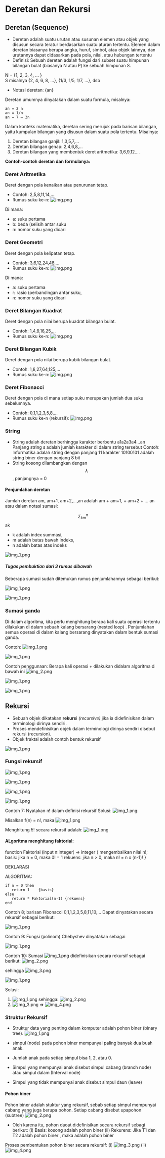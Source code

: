 # Deretan dan Rekursi

## Deretan (Sequence)

- Deretan adalah suatu urutan atau susunan elemen atau objek yang disusun secara teratur berdasarkan suatu aturan tertentu. Elemen dalam deretan biasanya berupa angka, huruf, simbol, atau objek lainnya, dan urutannya dapat didasarkan pada pola, nilai, atau hubungan tertentu
- Definisi: Sebuah deretan adalah fungsi dari subset suatu himpunan bilangan bulat (biasanya N atau P) ke sebuah himpunan S.

N = {1, 2, 3, 4, … } <br>
   S misalnya {2, 4, 6, 8, …},   {1/3, 1/5, 1/7, …},  dsb
- Notasi deretan: {an}

Deretan umumnya dinyatakan dalam suatu formula, misalnya:
```
an = 2 n
an = 1/n
an = 7 – 3n
```

Dalam konteks matematika, deretan sering merujuk pada barisan bilangan, yaitu kumpulan bilangan yang disusun dalam suatu pola tertentu. Misalnya:
1. Deretan bilangan ganjil: 1,3,5,7,…
2. Deretan bilangan genap: 2,4,6,8,…
3. Deretan bilangan yang membentuk deret aritmetika: 3,6,9,12....

**Contoh-contoh deretan dan formulanya:**

### Deret Aritmetika
Deret dengan pola kenaikan atau penurunan tetap.
- Contoh: 2,5,8,11,14,...
- Rumus suku ke-n:
![img.png](img/deretaritmatika.png)

Di mana:
- a: suku pertama 
- b: beda (selisih antar suku
- n: nomor suku yang dicari

### Deret Geometri
Deret dengan pola kelipatan tetap.
- Contoh: 3,6,12,24,48,... 
- Rumus suku ke-n:
![img.png](img/deretgeometri.png)

Di mana:
- a: suku pertama 
- r: rasio (perbandingan antar suku,
- n: nomor suku yang dicari

### Deret Bilangan Kuadrat
Deret dengan pola nilai berupa kuadrat bilangan bulat.
- Contoh: 1,4,9,16,25,...
- Rumus suku ke-n:
![img.png](img/deretkuadrat.png)

### Deret Bilangan Kubik
Deret dengan pola nilai berupa kubik bilangan bulat.
- Contoh: 1,8,27,64,125,...
- Rumus suku ke-n:
![img.png](img/deretkubik.png)

### Deret Fibonacci
Deret dengan pola di mana setiap suku merupakan jumlah dua suku sebelumnya.
- Contoh: 0,1,1,2,3,5,8,...
- Rumus suku ke-n (rekursif):
![img.png](img/deretfibonacci.png)

### String
- String adalah deretan berhingga karakter berbentu a1a2a3a4...an
Panjang string s adalah jumlah karakter di dalam string tersebut
Contoh: Informatika adalah string dengan panjang 11 karakter 10100101 adalah string biner dengan panjang 8 bit
- String kosong dilambangkan dengan $$ \lambda $$ , panjangnya = 0

#### Penjumlahan deretan
Jumlah deretan
am, am+1, am+2,...,an
adalah
am + am+1, + am+2 + ... an
atau dalam notasi sumasi:

$$ \Sigma_{km}^n $$ ak

- k adalah index summasi,
- m adalah batas bawah indeks,
- n adalah batas atas indeks

![img_1.png](img/img_2.png)

[//]: # (Slide 12)
##### Tugas pembuktian dari 3 rumus dibawah
Beberapa sumasi sudah ditemukan rumus penjumlahannya sebagai berikut:

![img_1.png](img/img_1.png)

![img_1.png](img/img_3.png)

### Sumasi ganda
Di dalam algoritma, kita perlu menghitung berapa kali suatu operasi tertentu dilakukan di dalam sebuah kalang bersarang (nested loop)
. Penjumlahan semua operasi di dalam kalang bersarang dinyatakan dalam bentuk sumasi ganda.

Contoh: ![img_1.png](img/img_4.png)

![img_1.png](img/img_145.png)

Contoh penggunaan: Berapa kali operasi + dilakukan didalam algoritma di bawah ini
![img_2.png](img/img_2476.png)

![img_1.png](img/img_123.png)

![img_1.png](img/img_146.png)

## Rekursi

- Sebuah objek dikatakan **rekursi** _(recursive)_ jika ia didefinisikan dalam terminologi dirinya sendiri.
- Proses mendefinisikan objek dalam terminologi dirinya sendiri disebut rekursi (recursion).
- Objek fraktal adalah contoh bentuk rekursif

![img_1.png](img/img_132.png)

### Fungsi rekursif

![img_1.png](img/img_122.png)

![img_1.png](img/img_12.png)

![img_1.png](img/img_23.png)

![img_1.png](img/img_24.png)

Contoh 7: Nyatakan n! dalam definisi rekursif
Solusi: ![img_1.png](img/img_6.png)

Misalkan f(n) = n!, maka
![img_1.png](img/img_7.png)

Menghitung 5! secara rekursif adalah:
![img_1.png](img/img_8.png)

#### ALgoritma menghitung faktorial:

function Faktorial (input n:integer) -> integer
{ mengembalikan nilai n!;
basis: jika n = 0, maka 0! = 1
rekuens: jika n > 0, maka n! = n x (n-1)!
}

DEKLARASI

ALGORITMA:
```
if n = 0 then
   return 1    {basis}
else
   return * Faktorial(n-1) {rekuens}
end
```

Contoh 8; barisan Fibonacci 0,1,1,2,3,5,8,11,10,... Dapat dinyatakan secara rekursif sebagai berikut:

![img_1.png](img/img_9.png)

Contoh 9: Fungsi (polinom) Chebyshev dinyatakan sebagai

![img_1.png](img/img_10.png)

Contoh 10: Sumasi ![img_1.png](img/img_14.png) didefinisikan secara rekursif sebagai berikut:
![img_2.png](img/img_13.png)

sehingga ![img_3.png](img/img_11.png)

![img_1.png](img/img_15.png)

Solusi:
1. ![img_1.png](img/img_16.png)
sehingga: ![img_2.png](img/img_17.png)
2. ![img_3.png](img/img_18.png) => ![img_4.png](img/img_19.png)

### Struktur Rekursif
- Struktur data yang penting dalam komputer adalah pohon biner (binary tree).
![img_1.png](img/img_26.png)

- simpul (node) pada pohon biner mempunyai paling banyak dua buah anak.
- Jumlah anak pada setiap simpul bisa 1, 2, atau 0.
- Simpul yang mempunyai anak disebut simpul cabang (branch node) atau simpul dalam (Interval node)
- Simpul yang tidak mempunyai anak disebut simpul daun (leave)

#### Pohon biner
Pohon biner adalah stuktur yang rekursif, sebab setiap simpul mempunyai cabang yang juga berupa pohon. Setiap cabang disebut upapohon (subtree)
![img_2.png](img/img_25.png)

- Oleh karena itu, pohon daoat didefinisikan secara rekursif sebagi berikut:
  (i) Basis: kosong adalah pohon biner
  (ii) Rekurens: Jika T1 dan T2 adalah pohon biner , maka adalah pohon biner

Proses pembentukan pohon biner secara rekursif:
(i) ![img_3.png](img/img_27.png)
(ii) ![img_4.png](img/img_28.png)
